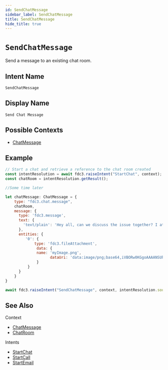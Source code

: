 ```yaml
---
id: SendChatMessage
sidebar_label: SendChatMessage
title: SendChatMessage
hide_title: true
---
```

# `SendChatMessage`

Send a message to an existing chat room.

## Intent Name

`SendChatMessage`

## Display Name

`Send Chat Message`

## Possible Contexts

* [ChatMessage](../../context/ref/ChatMessage)

## Example

```js
// Start a chat and retrieve a reference to the chat room created
const intentResolution = await fdc3.raiseIntent("StartChat", context);
const chatRoom = intentResolution.getResult();

//Some time later

let chatMessage: ChatMessage = {
    type: "fdc3.chat.message",
    chatRoom,
    message: {
      type: 'fdc3.message',
      text: {
        'text/plain': 'Hey all, can we discuss the issue together? I attached a screenshot'
      },
      entities: {
         '0': {
             type: 'fdc3.fileAttachment',
              data: {
              name: 'myImage.png',
                    dataUri: 'data:image/png;base64,iVBORw0KGgoAAAANSUhEUgAAAAgAAAAIAQMAAAD+wSzIAAAABlBMVEX///+/v7+jQ3Y5AAAADklEQVQI12P4AIX8EAgALgAD/aNpbtEAAAAASUVORK5CYII'
              }
          }
      }
    }
}

await fdc3.raiseIntent("SendChatMessage", context, intentResolution.source);
```

## See Also

Context
- [ChatMessage](../../context/ref/ChatMessage)
- [ChatRoom](../../context/ref/ChatRoom)

Intents
* [StartChat](StartChat)
* [StartCall](StartCall)
* [StartEmail](StartEmail)
